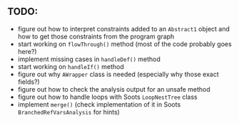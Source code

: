 TODO:
-----

- figure out how to interpret constraints added to an `Abstract1` object and how to get those constraints from the program graph
- start working on `flowThrough()` method (most of the code probably goes here?)
- implement missing cases in `handleDef()` method
- start working on `handleIf()` method
- figure out why `AWrapper` class is needed (especially why those exact fields?)
- figure out how to check the analysis output for an unsafe method
- figure out how to handle loops with Soots `LoopNestTree` class
- implement `merge()` (check implementation of it in Soots `BranchedRefVarsAnalysis` for hints)
